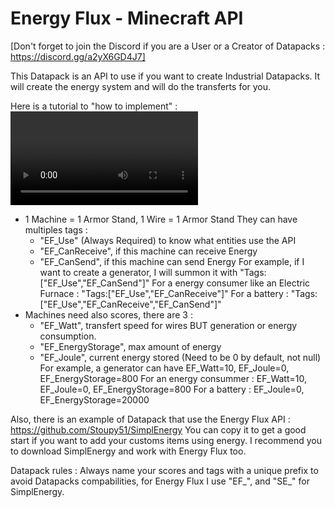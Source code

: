 # Energy Flux - Minecraft API
[Don't forget to join the Discord if you are a User or a Creator of Datapacks : https://discord.gg/a2yX6GD4J7]

This Datapack is an API to use if you want to create Industrial Datapacks.
It will create the energy system and will do the transferts for you.

Here is a tutorial to "how to implement" : <video link comming soon>
- 1 Machine = 1 Armor Stand, 1 Wire = 1 Armor Stand
  They can have multiples tags :
  - "EF_Use" (Always Required) to know what entities use the API
  - "EF_CanReceive", if this machine can receive Energy
  - "EF_CanSend", if this machine can send Energy
  For example, if I want to create a generator, I will summon it with "Tags:["EF_Use","EF_CanSend"]"
  For a energy consumer like an Electric Furnace : "Tags:["EF_Use","EF_CanReceive"]"
  For a battery : "Tags:["EF_Use","EF_CanReceive","EF_CanSend"]"
- Machines need also scores, there are 3 : 
  - "EF_Watt", transfert speed for wires BUT generation or energy consumption.
  - "EF_EnergyStorage", max amount of energy
  - "EF_Joule", current energy stored (Need to be 0 by default, not null)
  For example, a generator can have EF_Watt=10, EF_Joule=0, EF_EnergyStorage=800
  For an energy consummer : EF_Watt=10, EF_Joule=0, EF_EnergyStorage=800
  For a battery : EF_Joule=0, EF_EnergyStorage=20000


Also, there is an example of Datapack that use the Energy Flux API : https://github.com/Stoupy51/SimplEnergy
You can copy it to get a good start if you want to add your customs items using energy.
I recommend you to download SimplEnergy and work with Energy Flux too.

Datapack rules :
Always name your scores and tags with a unique prefix to avoid Datapacks compabilities,
for Energy Flux I use "EF_", and "SE_" for SimplEnergy.
